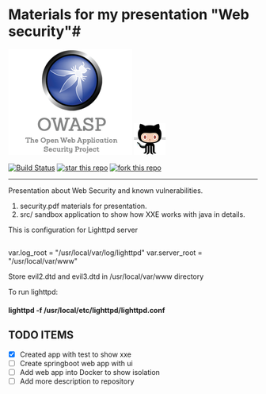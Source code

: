 # Materials for my presentation "Web security"#

![OWASP LOGL](https://github.com/tsypuk/JavaSecurity/blob/master/img/owasp.png)
![GIT LOGO](https://github.com/tsypuk/JavaSecurity/blob/master/img/octocat.png)

[![Build Status](https://travis-ci.org/tsypuk/JavaSecurity.svg?branch=master)](https://travis-ci.org/tsypuk/JavaSecurity)
[![star this repo](http://githubbadges.com/star.svg?user=tsypuk&repo=javasecurity&style=default)](https://github.com/tsypuk/javasecurity)
[![fork this repo](http://githubbadges.com/fork.svg?user=tsypuk&repo=javasecurity&style=default)](https://github.com/tsypuk/javasecurity/fork)

---
Presentation about Web Security and known vulnerabilities.

1. security.pdf materials for presentation.
1. src/ sandbox application to show how XXE works with java in details.

This is configuration for Lighttpd server
##
var.log_root    = "/usr/local/var/log/lighttpd"
var.server_root = "/usr/local/var/www"

Store evil2.dtd and evil3.dtd in /usr/local/var/www directory


To run lighttpd:

#### lighttpd -f /usr/local/etc/lighttpd/lighttpd.conf

## TODO ITEMS

- [x] Created app with test to show xxe
- [ ] Create springboot web app with ui
- [ ] Add web app into Docker to show isolation
- [ ] Add more description to repository
